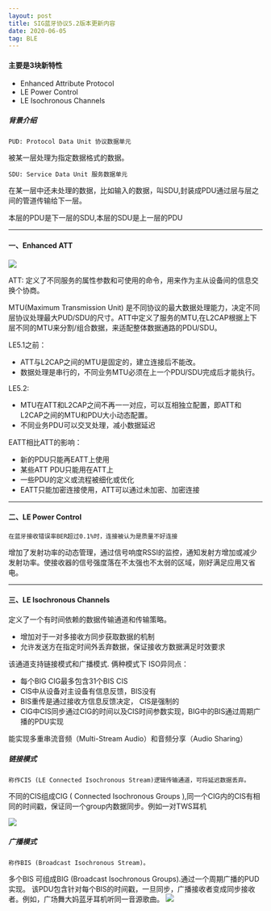 ```yaml
---
layout: post
title: SIG蓝牙协议5.2版本更新内容
date: 2020-06-05
tag: BLE
---
```


#### 主要是3块新特性
- Enhanced Attribute Protocol
- LE Power Control
- LE Isochronous Channels


##### 背景介绍 
    PUD: Protocol Data Unit 协议数据单元
被某一层处理为指定数据格式的数据。

    SDU: Service Data Unit 服务数据单元
在某一层中还未处理的数据，比如输入的数据，叫SDU,封装成PDU通过层与层之间的管道传输给下一层。

本层的PDU是下一层的SDU,本层的SDU是上一层的PDU

*** 
#### 一、Enhanced ATT

![](http://image.smartjames.cn/mweb/20200916/16002632642584.png)

ATT: 定义了不同服务的属性参数和可使用的命令，用来作为主从设备间的信息交换个协商。

MTU(Maximum Transmission Unit) 是不同协议的最大数据处理能力，决定不同层协议处理最大PUD/SDU的尺寸。ATT中定义了服务的MTU,在L2CAP根据上下层不同的MTU来分割/组合数据，来适配整体数据通路的PDU/SDU。

LE5.1之前：
- ATT与L2CAP之间的MTU是固定的，建立连接后不能改。
- 数据处理是串行的，不同业务MTU必须在上一个PDU/SDU完成后才能执行。

LE5.2:
- MTU在ATT和L2CAP之间不再一一对应，可以互相独立配置，即ATT和L2CAP之间的MTU和PDU大小动态配置。
- 不同业务PDU可以交叉处理，减小数据延迟

EATT相比ATT的影响：
- 新的PDU只能再EATT上使用
- 某些ATT PDU只能用在ATT上
- 一些PDU的定义或流程被细化或优化
- EATT只能加密连接使用，ATT可以通过未加密、加密连接

*** 
#### 二、LE Power Control
    在蓝牙接收错误率BER超过0.1%时，连接被认为是质量不好连接
增加了发射功率的动态管理，通过信号响度RSSI的监控，通知发射方增加或减少发射功率。使接收器的信号强度落在不太强也不太弱的区域，刚好满足应用又省电。

*** 
#### 三、LE Isochronous Channels
定义了一个有时间依赖的数据传输通道和传输策略。
- 增加对于一对多接收方同步获取数据的机制
- 允许发送方在指定时间外丢弃数据，保证接收方数据满足时效要求

该通道支持链接模式和广播模式.
俩种模式下 ISO异同点：
- 每个BIG CIG最多包含31个BIS CIS
- CIS中从设备对主设备有信息反馈，BIS没有
- BIS重传是通过接收方信息反馈决定， CIS是强制的
- CIG中CIS同步通过CIG的时间以及CIS时间参数实现，BIG中的BIS通过周期广播的PDU实现

能实现多重串流音频（Multi-Stream Audio）和音频分享（Audio Sharing）

##### 链接模式
    称作CIS (LE Connected Isochronous Stream)逻辑传输通道，可将延迟数据丢弃。
不同的CIS组成CIG ( Connected Isochronous Groups ),同一个CIG内的CIS有相同的时间戳，保证同一个group内数据同步。例如一对TWS耳机

![](http://image.smartjames.cn/mweb/20200916/16002632747277.png)


##### 广播模式
    称作BIS (Broadcast Isochronous Stream)。
多个BIS 可组成BIG (Broadcast Isochronous Groups).通过一个周期广播的PUD实现。 该PDU包含针对每个BIS的时间戳，一旦同步，广播接收者变成同步接收者。例如，广场舞大妈蓝牙耳机听同一音源歌曲。
![](http://image.smartjames.cn/mweb/20200916/16002633057507.png)


